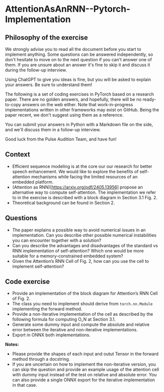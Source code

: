 # AttentionAsAnRNN--Pytorch-Implementation

## Philosophy of the exercise
We strongly advise you to read all the document before you start to implement anything. Some questions can be answered independently, so don't hesitate to move on to the next question if you can't answer one of them. If you are unsure about an answer it's fine to skip it and discuss it during the follow-up interview.

Using ChatGPT to give you ideas is fine, but you will be asked to explain your answers. Be sure to understand them!

The following is a set of coding exercises in PyTorch based on a research paper. There are no golden answers, and hopefully, there will be no ready-to-copy answers on the web either. Note that work-in-progress implementations written in other frameworks may exist on GitHub. Being the paper recent, we don't suggest using them as a reference.


You can submit your answers in Python with a Markdown file on the side, and we'll discuss them in a follow-up interview.

Good luck from the Pulse Audition Team, and have fun! 


## Context

- Efficient sequence modeling is at the core our our research for better speech enhancement. We would like to explore the benefits of self-attention mechanisms while facing the limited resources of an embedded platform.
- (Attention as RNN)[https://arxiv.org/pdf/2405.13956] propose an alternative way to compute self-attention. The implementation we refer to in the exercise is described with a block diagram in Section 3.1 Fig. 2.
- Theoretical background can be found in Section 2.

## Questions

- The paper explains a possible way to avoid numerical issues in an implementation. Can you describe other possible numerical instabilities you can encounter together with a solution?
- Can you describe the advantages and disadvantages of the standard vs RNN implementation of self-attention? Which one would be more suitable for a memory-constrained embedded system?
- Given the Attention’s RNN Cell of Fig. 2, how can you use the cell to implement self-attention?

## Code exercise

- Provide an implementation of the block diagram for Attention’s RNN Cell of Fig. 2.
- The class you need to implement should derive from `torch.nn.Module` implementing the forward method.
- Provide a non-iterative implementation of the cell as described by the following formula for computing O_N at Section 3.1.
- Generate some dummy input and compute the absolute and relative error between the iterative and non-iterative implementations.
- Export in ONNX both implementations.

**Notes:** 

- Please provide the shapes of each input and outut Tensor in the forward method through a docstring.
- If you are uncertain on how to implement the non-iterative version, you can skip the question and provide an example usage of
the attention cell with dummy input instead of the test on relative and absolute error. You can also provide a single ONNX export for the iterative implementation in that case.
